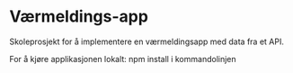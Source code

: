 # Værmeldings-app

Skoleprosjekt for å implementere en værmeldingsapp med data fra et API.  

For å kjøre applikasjonen lokalt: npm install i kommandolinjen